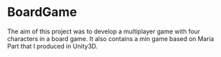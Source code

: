 # BoardGame
The aim of this project was to develop a multiplayer game with four characters in a board game. It also contains a min game based on Maria Part that I produced in Unity3D.

